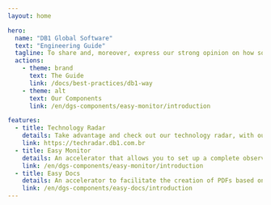 ```yaml
---
layout: home

hero:
  name: "DB1 Global Software"
  text: "Engineering Guide"
  tagline: To share and, moreover, express our strong opinion on how software should be made
  actions:
    - theme: brand
      text: The Guide
      link: /docs/best-practices/db1-way
    - theme: alt
      text: Our Components
      link: /en/dgs-components/easy-monitor/introduction

features:
  - title: Technology Radar
    details: Take advantage and check out our technology radar, with our opinions on languages, frameworks, and tools
    link: https://techradar.db1.com.br
  - title: Easy Monitor
    details: An accelerator that allows you to set up a complete observability stack with just a few commands
    link: /en/dgs-components/easy-monitor/introduction
  - title: Easy Docs
    details: An accelerator to facilitate the creation of PDFs based on React templates.
    link: /en/dgs-components/easy-docs/introduction
---
```

